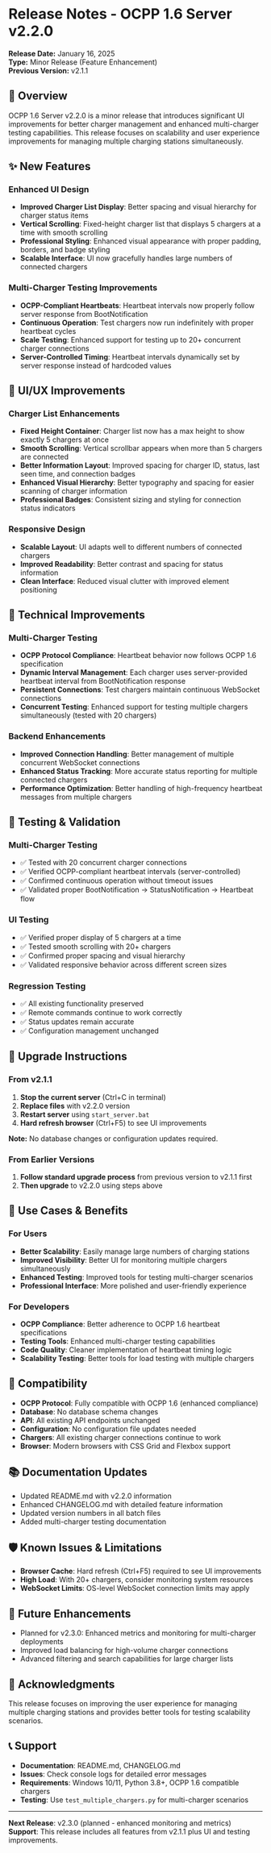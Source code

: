 # Release Notes - OCPP 1.6 Server v2.2.0

**Release Date:** January 16, 2025  
**Type:** Minor Release (Feature Enhancement)  
**Previous Version:** v2.1.1

## 🎯 Overview

OCPP 1.6 Server v2.2.0 is a minor release that introduces significant UI improvements for better charger management and enhanced multi-charger testing capabilities. This release focuses on scalability and user experience improvements for managing multiple charging stations simultaneously.

## ✨ New Features

### Enhanced UI Design
- **Improved Charger List Display**: Better spacing and visual hierarchy for charger status items
- **Vertical Scrolling**: Fixed-height charger list that displays 5 chargers at a time with smooth scrolling
- **Professional Styling**: Enhanced visual appearance with proper padding, borders, and badge styling
- **Scalable Interface**: UI now gracefully handles large numbers of connected chargers

### Multi-Charger Testing Improvements
- **OCPP-Compliant Heartbeats**: Heartbeat intervals now properly follow server response from BootNotification
- **Continuous Operation**: Test chargers now run indefinitely with proper heartbeat cycles
- **Scale Testing**: Enhanced support for testing up to 20+ concurrent charger connections
- **Server-Controlled Timing**: Heartbeat intervals dynamically set by server response instead of hardcoded values

## 🎨 UI/UX Improvements

### Charger List Enhancements
- **Fixed Height Container**: Charger list now has a max height to show exactly 5 chargers at once
- **Smooth Scrolling**: Vertical scrollbar appears when more than 5 chargers are connected
- **Better Information Layout**: Improved spacing for charger ID, status, last seen time, and connection badges
- **Enhanced Visual Hierarchy**: Better typography and spacing for easier scanning of charger information
- **Professional Badges**: Consistent sizing and styling for connection status indicators

### Responsive Design
- **Scalable Layout**: UI adapts well to different numbers of connected chargers
- **Improved Readability**: Better contrast and spacing for status information
- **Clean Interface**: Reduced visual clutter with improved element positioning

## 🔧 Technical Improvements

### Multi-Charger Testing
- **OCPP Protocol Compliance**: Heartbeat behavior now follows OCPP 1.6 specification
- **Dynamic Interval Management**: Each charger uses server-provided heartbeat interval from BootNotification response
- **Persistent Connections**: Test chargers maintain continuous WebSocket connections
- **Concurrent Testing**: Enhanced support for testing multiple chargers simultaneously (tested with 20 chargers)

### Backend Enhancements
- **Improved Connection Handling**: Better management of multiple concurrent WebSocket connections
- **Enhanced Status Tracking**: More accurate status reporting for multiple connected chargers
- **Performance Optimization**: Better handling of high-frequency heartbeat messages from multiple chargers

## 🧪 Testing & Validation

### Multi-Charger Testing
- ✅ Tested with 20 concurrent charger connections
- ✅ Verified OCPP-compliant heartbeat intervals (server-controlled)
- ✅ Confirmed continuous operation without timeout issues
- ✅ Validated proper BootNotification → StatusNotification → Heartbeat flow

### UI Testing
- ✅ Verified proper display of 5 chargers at a time
- ✅ Tested smooth scrolling with 20+ chargers
- ✅ Confirmed proper spacing and visual hierarchy
- ✅ Validated responsive behavior across different screen sizes

### Regression Testing
- ✅ All existing functionality preserved
- ✅ Remote commands continue to work correctly
- ✅ Status updates remain accurate
- ✅ Configuration management unchanged

## 🚀 Upgrade Instructions

### From v2.1.1
1. **Stop the current server** (Ctrl+C in terminal)
2. **Replace files** with v2.2.0 version
3. **Restart server** using `start_server.bat`
4. **Hard refresh browser** (Ctrl+F5) to see UI improvements

**Note:** No database changes or configuration updates required.

### From Earlier Versions
1. **Follow standard upgrade process** from previous version to v2.1.1 first
2. **Then upgrade** to v2.2.0 using steps above

## 🎯 Use Cases & Benefits

### For Users
- **Better Scalability**: Easily manage large numbers of charging stations
- **Improved Visibility**: Better UI for monitoring multiple chargers simultaneously
- **Enhanced Testing**: Improved tools for testing multi-charger scenarios
- **Professional Interface**: More polished and user-friendly experience

### For Developers
- **OCPP Compliance**: Better adherence to OCPP 1.6 heartbeat specifications
- **Testing Tools**: Enhanced multi-charger testing capabilities
- **Code Quality**: Cleaner implementation of heartbeat timing logic
- **Scalability Testing**: Better tools for load testing with multiple chargers

## 🔄 Compatibility

- **OCPP Protocol**: Fully compatible with OCPP 1.6 (enhanced compliance)
- **Database**: No database schema changes
- **API**: All existing API endpoints unchanged
- **Configuration**: No configuration file updates needed
- **Chargers**: All existing charger connections continue to work
- **Browser**: Modern browsers with CSS Grid and Flexbox support

## 📚 Documentation Updates

- Updated README.md with v2.2.0 information
- Enhanced CHANGELOG.md with detailed feature information
- Updated version numbers in all batch files
- Added multi-charger testing documentation

## 🛡️ Known Issues & Limitations

- **Browser Cache**: Hard refresh (Ctrl+F5) required to see UI improvements
- **High Load**: With 20+ chargers, consider monitoring system resources
- **WebSocket Limits**: OS-level WebSocket connection limits may apply

## 🔮 Future Enhancements

- Planned for v2.3.0: Enhanced metrics and monitoring for multi-charger deployments
- Improved load balancing for high-volume charger connections
- Advanced filtering and search capabilities for large charger lists

## 🙏 Acknowledgments

This release focuses on improving the user experience for managing multiple charging stations and provides better tools for testing scalability scenarios.

## 📞 Support

- **Documentation**: README.md, CHANGELOG.md
- **Issues**: Check console logs for detailed error messages
- **Requirements**: Windows 10/11, Python 3.8+, OCPP 1.6 compatible chargers
- **Testing**: Use `test_multiple_chargers.py` for multi-charger scenarios

---

**Next Release**: v2.3.0 (planned - enhanced monitoring and metrics)  
**Support**: This release includes all features from v2.1.1 plus UI and testing improvements. 